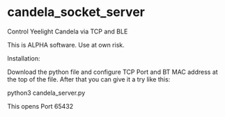 # candela_socket_server
Control Yeelight Candela via TCP and BLE

This is ALPHA software. Use at own risk.

Installation:

Download the python file and configure TCP Port and BT MAC address at the top of the file.
After that you can give it a try like this:

python3 candela_server.py

This opens Port 65432
